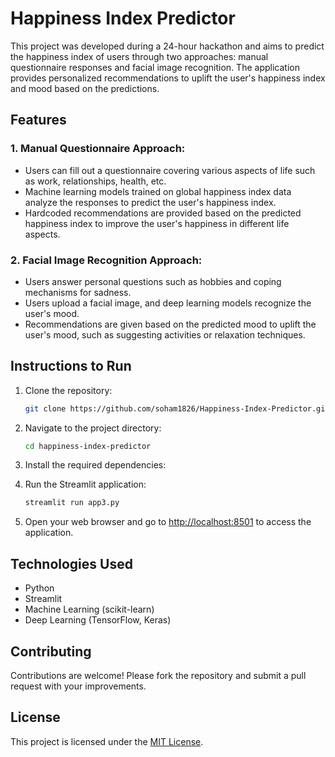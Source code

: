 # Happiness Index Predictor

This project was developed during a 24-hour hackathon and aims to predict the happiness index of users through two approaches: manual questionnaire responses and facial image recognition. The application provides personalized recommendations to uplift the user's happiness index and mood based on the predictions.

## Features

### 1. Manual Questionnaire Approach:
- Users can fill out a questionnaire covering various aspects of life such as work, relationships, health, etc.
- Machine learning models trained on global happiness index data analyze the responses to predict the user's happiness index.
- Hardcoded recommendations are provided based on the predicted happiness index to improve the user's happiness in different life aspects.

### 2. Facial Image Recognition Approach:
- Users answer personal questions such as hobbies and coping mechanisms for sadness.
- Users upload a facial image, and deep learning models recognize the user's mood.
- Recommendations are given based on the predicted mood to uplift the user's mood, such as suggesting activities or relaxation techniques.

## Instructions to Run

1. Clone the repository:
   ```bash
   git clone https://github.com/soham1826/Happiness-Index-Predictor.git
   ```
2. Navigate to the project directory:
   ```bash
   cd happiness-index-predictor
   ```
3. Install the required dependencies:

4. Run the Streamlit application:
   ```bash
   streamlit run app3.py
   ```
5. Open your web browser and go to [http://localhost:8501](http://localhost:8501) to access the application.

## Technologies Used

- Python
- Streamlit
- Machine Learning (scikit-learn)
- Deep Learning (TensorFlow, Keras)

## Contributing

Contributions are welcome! Please fork the repository and submit a pull request with your improvements.

## License

This project is licensed under the [MIT License](LICENSE).

